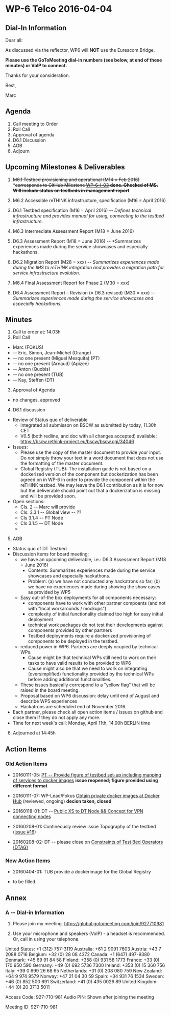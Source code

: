 # WP-6 Telco 2016-04-04

## Dial-In Information

Dear all:

As discussed via the reflector, WP6 will **NOT** use the Eurescom Bridge.

**Please use the GoToMeeting dial-in numbers (see below, at end of these minutes) or VoIP to connect.**

Thanks for your consideration. 

Best,

Marc



## Agenda

1. Call meeting to Order
2. Roll Call
3. Approval of agenda 
4. D6.1 Discussion
5. AOB
6. Adjourn

## Upcoming Milestones & Deliverables

1. ~~M6.1 Testbed provisioning and operational (M14 = Feb 2016)~~
  *~~corresponds to GitHub Milestone [WP-6-I-03](https://github.com/reTHINK-project/testbeds/milestones/WP-6-I-03:%20%20Initial%20set-up%20of%20testbed%20nodes)
**done.  Checked of MS.  Will include status on testbeds in management report**~~

2. M6.2 Accessible reTHINK infrastructure, specification (M16 = April 2016)
3. D6.1 Testbed specification (M16 = April 2016)  -- *Defines technical infrastructure and provides manual for using, connecting to the testbed infrastructure.*

4. M6.3 Intermediate Assessment Report (M18 = June 2016)
5. D6.3 Assessment Report (M18 = June 2016)  -- *Summarizes experiences made during the service showcases and especially hackathons.

6. D6.2 Migration Report (M28 = xxx)  --  *Summarizes experiences made during the IMS to reTHINK integration and provides a migration path for service infrastructure evolution.*

7. M6.4 Final Assessment Report for Phase 2 (M30 = xxx)
8. D6.4 Assessment Report – Revision (= D6.3 revised) (M30 = xxx)  -- *Summarizes experiences made during the service showcases and especially hackathons.*

## Minutes

1. Call to order at: 14.03h
2. Roll Call
  * Marc (FOKUS)
  * -- Eric, Simon, Jean-Michel (Orange)
  * -- no one present (Miguel Mesquita) (PT)
  * -- no one present (Arnaud) (Apizee)
  * -- Anton (Quobis)
  * -- no one present (TUB)
  * -- Kay, Steffen (DT)
3. Approval of Agenda
  * no changes, approved
4. D6.1 discussion
  * Review of Status quo of deliverable
    *  integrated all submisson on BSCW as submitted by today, 11.30h CET
    *  V0.5 (both redline, and doc with all changes accepted) available: https://bscw.rethink-project.eu/bscw/bscw.cgi/34046
  * Issues:
    * Please use the copy of the master document to provide your input.  Do *not* simply throw your text in a word document that does not use the formatting of the master document. 
    * Global Registry (TUB):  The installation guide is not based on a dockerized version of the component but dockerization has been agreed on in WP-6 in order to provide the component within the reTHINK testbed.  We may leave the D6.1 contribution as it is for now but the deliverable should point out that a dockerization is missing and will be provided soon.
  * Open sections:
    * Cls. 2 -- Marc will provide
    * Cls. 3.3.1  -- Global view -- ??
    * Cls 3.1.4 -- PT Node
    * Cls 3.1.5 -- DT Node
    * 



5. AOB
  * Status quo of DT Testbed
  * Discussion items for board meeting:
    * we have an upcoming deliverable, i.e.: D6.3 Assessment Report (M18 = June 2016)
      * Contents: Summarizes experiences made during the service showcases and especially hackathons.
      * Problem: (a) we have not conducted any hackatrons so far; (b) we have no experiences made during showing the show cases as provided by WP5
    * Easy out-of-the box deployments for all components necessary:
      * components have to work with other partner compoents (and not with "local workarounds / mockups")
      * complexity of initial functionality claimed too high for easy initial deployment
      * technical work packages do not test their developments against components provided by other partners
      * Testbed deployments require a dockerized provisioning of components to be deployed in the testbed.
    * reduced power in WP6.  Partners are deeply ocupied by technical WPs.
      * Cause might be that technical WPs still need to work on their tasks to have valid results to be provided to WP6
      * Cause might also be that we need to work on integrating (oversimplified) functionality provided by the technical WPs before adding additional functionalities.
    * These issues basically correspond to a "yellow flag" that will be raised in the board meeting.   
    * Proposal based on WP6 discussion:  delay until end of August and describe WP5 experiences
    * Hackatrons are scheduled end of November 2016.
  * Each partner, please check all open action items / issues on github and close them if they do not apply any more.
  * Time for next week's call: Monday, April 11th, 14.00h BERLIN time

6. Adjourned at 14:45h

## Action Items

### Old Action Items
* 20160111-05: [PT -- Provide figure of testbed set-up including mapping of services to docker images](https://github.com/reTHINK-project/testbeds/issues/26) **issue reopened; figure provided using different format**
* 20160111-07: WP-Lead/Fokus [Obtain private docker images at Docker Hub](https://github.com/reTHINK-project/testbeds/issues/29) (reviewed, ongoing) **decion taken, closed**
* 20160118-01:  DT -- [Public XS to DT Node && Concept for VPN connecting nodes](https://github.com/reTHINK-project/testbeds/issues/30) 

* 20160208-01:  Contineously review issue Topography of the testbed ([issue #16](https://github.com/reTHINK-project/testbeds/issues/16))
* 20160208-02:  DT -- please close on [Constraints of Test Bed Operators (DTAG)](https://github.com/reTHINK-project/testbeds/issues/7)



### New Action Items

* 20160404-01:  TUB provide a dockerimage for the Global Registry

* to be filled.


## Annex

### A -- Dial-in Information

1.  Please join my meeting.
https://global.gotomeeting.com/join/927710981

2.  Use your microphone and speakers (VoIP) - a headset is recommended. Or, call in using your telephone.

United States: +1 (312) 757-3119
Australia: +61 2 9091 7603
Austria: +43 7 2088 0716
Belgium: +32 (0) 28 08 4372
Canada: +1 (647) 497-9380
Denmark: +45 69 91 84 58
Finland: +358 (0) 931 58 1773
France: +33 (0) 170 950 590
Germany: +49 (0) 692 5736 7300
Ireland: +353 (0) 15 360 756
Italy: +39 0 699 26 68 65
Netherlands: +31 (0) 208 080 759
New Zealand: +64 9 974 9579
Norway: +47 21 04 30 59
Spain: +34 931 76 1534
Sweden: +46 (0) 852 500 691
Switzerland: +41 (0) 435 0026 89
United Kingdom: +44 (0) 20 3713 5011

Access Code: 927-710-981
Audio PIN: Shown after joining the meeting

Meeting ID: 927-710-981

